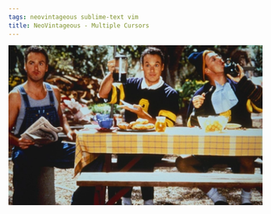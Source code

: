 ```yaml
---
tags: neovintageous sublime-text vim
title: NeoVintageous - Multiple Cursors
---
```


![Multiplicity (1996)](/assets/multiplicity.webp)
